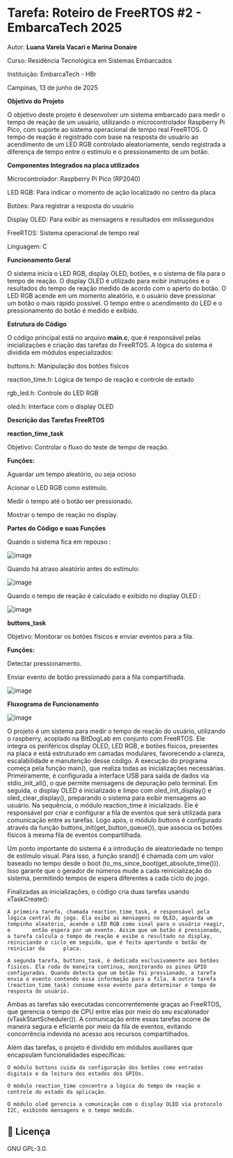 # Tarefa: Roteiro de FreeRTOS #2 - EmbarcaTech 2025

Autor: **Luana Varela Vacari e Marina Donaire**

Curso: Residência Tecnológica em Sistemas Embarcados

Instituição: EmbarcaTech - HBr

Campinas, 13 de junho de 2025


**Objetivo do Projeto**

O objetivo deste projeto é desenvolver um sistema embarcado para medir o tempo de reação de um usuário, utilizando o microcontrolador Raspberry Pi Pico, com suporte ao sistema operacional de tempo real FreeRTOS. O tempo de reação é registrado com base na resposta do usuário ao acendimento de um LED RGB controlado aleatoriamente, sendo registrada a diferença de tempo entre o estímulo e o pressionamento de um botão.


**Componentes Integrados na placa utilizados**

Microcontrolador: Raspberry Pi Pico (RP2040)

LED RGB: Para indicar o momento de ação localizado no centro da placa 

Botões: Para registrar a resposta do usuário 

Display OLED: Para exibir as mensagens e resultados em milissegundos 

FreeRTOS: Sistema operacional de tempo real

Linguagem: C


**Funcionamento Geral**

O sistema inicia o LED RGB, display OLED, botões, e o sistema de fila para o tempo de reação. O display OLED é utilizado para exibir instruções e o resultados do tempo de reação medido de acordo com o aperto do botão. O LED RGB acende em um momento aleatório, e o usuário deve pressionar um botão o mais rápido possível. O tempo entre o acendimento do LED e o pressionamento do botão é medido e exibido.

**Estrutura do Código**

O código principal está no arquivo **main.c**, que é responsável pelas inicializações e criação das tarefas do FreeRTOS. A lógica do sistema é dividida em módulos especializados:

buttons.h: Manipulação dos botões físicos

reaction_time.h: Lógica de tempo de reação e controle de estado

rgb_led.h: Controle do LED RGB

oled.h: Interface com o display OLED

**Descrição das Tarefas FreeRTOS**

  **reaction_time_task**

Objetivo: Controlar o fluxo do teste de tempo de reação.

**Funções:**

Aguardar um tempo aleatório, ou seja ocioso 

Acionar o LED RGB como estímulo.

Medir o tempo até o botão ser pressionado.

Mostrar o tempo de reação no display.

**Partes do Código e suas Funções**

Quando o sistema fica em repouso : 

![image](https://github.com/user-attachments/assets/f5b8a212-2076-4824-9ea2-dc2c6bdd86c5)

Quando há atraso aleatório antes do estímulo: 

![image](https://github.com/user-attachments/assets/954c6c0e-6ea8-4335-845e-567795fff931)

Quando o tempo de reação é calculado e exibido no display OLED : 

![image](https://github.com/user-attachments/assets/a9e0b97f-7272-488c-9893-5631f85c9054)

  **buttons_task**

Objetivo: Monitorar os botões físicos e enviar eventos para a fila.

**Funções:**

Detectar pressionamento.

Enviar evento de botão pressionado para a fila compartilhada.

![image](https://github.com/user-attachments/assets/81c0bcff-547d-4048-b773-2d4aef2ce10e)



**Fluxograma de Funcionamento**

![image](https://github.com/user-attachments/assets/2292dc4d-3857-41bf-b0b2-029292ecd1e0)

O projeto é um sistema para medir o tempo de reação do usuário, utilizando o raspberry, acoplado na BitDogLab em conjunto com FreeRTOS. Ele integra os periféricos display OLED, LED RGB, e botões físicos, presentes na placa e está estruturado em camadas modulares, favorecendo a clareza, escalabilidade e manutenção desse código. A execução do programa começa pela função main(), que realiza todas as inicializações necessárias. Primeiramente, é configurada a interface USB para saída de dados via stdio_init_all(), o que permite mensagens de depuração pelo terminal. Em seguida, o display OLED é inicializado e limpo com oled_init_display() e oled_clear_display(), preparando o sistema para exibir mensagens ao usuário. Na sequência, o módulo reaction_time é inicializado. Ele é responsável por criar e configurar a fila de eventos que será utilizada para comunicação entre as tarefas. Logo após, o módulo buttons é configurado através da função buttons_init(get_button_queue()), que associa os botões físicos à mesma fila de eventos compartilhada.

Um ponto importante do sistema é a introdução de aleatoriedade no tempo de estímulo visual. Para isso, a função srand() é chamada com um valor baseado no tempo desde o boot (to_ms_since_boot(get_absolute_time())). Isso garante que o gerador de números mude a cada reinicialização do sistema, permitindo tempos de espera diferentes a cada ciclo do jogo.

Finalizadas as inicializações, o código cria duas tarefas usando xTaskCreate():

    A primeira tarefa, chamada reaction_time_task, é responsável pela lógica central do jogo. Ela exibe as mensagens no OLED, aguarda um tempinho aleatório, acende o LED RGB como sinal para o usuário reagir, e       então espera por um evento. Assim que um botão é pressionado, a tarefa calcula o tempo de reação e exibe o resultado no display, reiniciando o ciclo em seguida, que é feito apertando o botão de reiniciar da      placa.

    A segunda tarefa, buttons_task, é dedicada exclusivamente aos botões físicos. Ela roda de maneira continua, monitorando os pinos GPIO configurados. Quando detecta que um botão foi pressionado, a tarefa          envia o evento contendo essa informação para a fila. A outra tarefa (reaction_time_task) consome esse evento para determinar o tempo de resposta do usuário.

Ambas as tarefas são executadas concorrentemente graças ao FreeRTOS, que gerencia o tempo de CPU entre elas por meio do seu escalonador (vTaskStartScheduler()). A comunicação entre essas tarefas ocorre de maneira segura e eficiente por meio da fila de eventos, evitando concorrência indevida no acesso aos recursos compartilhados.

Além das tarefas, o projeto é dividido em módulos auxiliares que encapsulam funcionalidades específicas:

    O módulo buttons cuida da configuração dos botões como entradas digitais e da leitura dos estados dos GPIOs.

    O módulo reaction_time concentra a lógica do tempo de reação e controle do estado da aplicação.

    O módulo oled gerencia a comunicação com o display OLED via protocolo I2C, exibindo mensagens e o tempo medido.


## 📜 Licença
GNU GPL-3.0.
